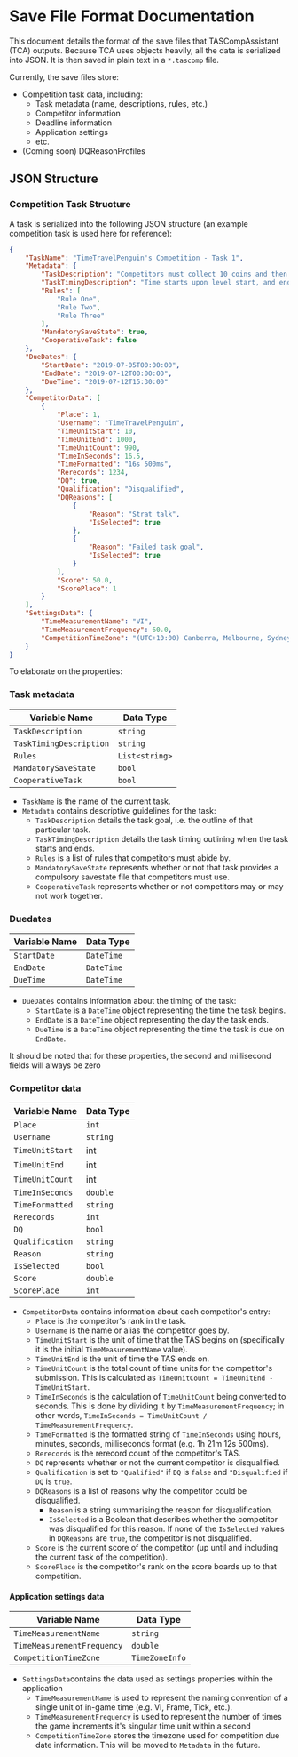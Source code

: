 # Save File Format Documentation
This document details the format of the save files that TASCompAssistant (TCA) outputs.
Because TCA uses objects heavily, all the data is serialized into JSON. It is then saved in plain text in a `*.tascomp` file.

Currently, the save files store:
* Competition task data, including:
    - Task metadata (name, descriptions, rules, etc.)
    - Competitor information
    - Deadline information
    - Application settings
    - etc.
* (Coming soon) DQReasonProfiles

## JSON Structure
### Competition Task Structure
A task is serialized into the following JSON structure (an example competition task is used here for reference):
```JSON
{
	"TaskName": "TimeTravelPenguin's Competition - Task 1",
	"Metadata": {
		"TaskDescription": "Competitors must collect 10 coins and then kill 2 enemies",
		"TaskTimingDescription": "Time starts upon level start, and ends when conditions are met",
		"Rules": [
			"Rule One",
			"Rule Two",
			"Rule Three"
		],
		"MandatorySaveState": true,
		"CooperativeTask": false
	},
	"DueDates": {
		"StartDate": "2019-07-05T00:00:00",
		"EndDate": "2019-07-12T00:00:00",
		"DueTime": "2019-07-12T15:30:00"
	},
	"CompetitorData": [
		{
			"Place": 1,
			"Username": "TimeTravelPenguin",
			"TimeUnitStart": 10,
			"TimeUnitEnd": 1000,
			"TimeUnitCount": 990,
			"TimeInSeconds": 16.5,
			"TimeFormatted": "16s 500ms",
			"Rerecords": 1234,
			"DQ": true,
			"Qualification": "Disqualified",
			"DQReasons": [
				{
					"Reason": "Strat talk",
					"IsSelected": true
				},
				{
					"Reason": "Failed task goal",
					"IsSelected": true
				}
			],
			"Score": 50.0,
			"ScorePlace": 1
		}
	],
	"SettingsData": {
		"TimeMeasurementName": "VI",
		"TimeMeasurementFrequency": 60.0,
		"CompetitionTimeZone": "(UTC+10:00) Canberra, Melbourne, Sydney"
	}
}
```
To elaborate on the properties:
### Task metadata

| Variable Name              | Data Type      |
|----------------------------|----------------|
| `TaskDescription`          | `string`       |
| `TaskTimingDescription`    | `string`       |
| `Rules`                    | `List<string>` |
| `MandatorySaveState`       | `bool`         |
| `CooperativeTask`          | `bool`         |

- `TaskName` is the name of the current task.
- `Metadata` contains descriptive guidelines for the task:
    - `TaskDescription` details the task goal, i.e. the outline of that particular task.
    - `TaskTimingDescription` details the task timing outlining when the task starts and ends.
    - `Rules` is a list of rules that competitors must abide by.
    - `MandatorySaveState` represents whether or not that task provides a compulsory savestate file that competitors must use.
    - `CooperativeTask` represents whether or not competitors may or may not work together.

### Duedates

| Variable Name              | Data Type      |
|----------------------------|----------------|
| `StartDate`                | `DateTime`     |
| `EndDate`                  | `DateTime`     |
| `DueTime`                  | `DateTime`     |

- `DueDates` contains information about the timing of the task:
    - `StartDate` is a `DateTime` object representing the time the task begins.
    - `EndDate` is a `DateTime` object representing the day the task ends.
    - `DueTime` is a `DateTime` object representing the time the task is due on `EndDate`.

It should be noted that for these properties, the second and millisecond fields will always be zero

### Competitor data

| Variable Name              | Data Type      |
|----------------------------|----------------|
| `Place`                    | `int`          |
| `Username`                 | `string`       |
| `TimeUnitStart`            | int            |
| `TimeUnitEnd`              | int            |
| `TimeUnitCount`            | int            |
| `TimeInSeconds`            | `double`       |
| `TimeFormatted`            | `string`       |
| `Rerecords`                | `int`          |
| `DQ`                       | `bool`         |
| `Qualification`            | `string`       |
| `Reason`                   | `string`       |
| `IsSelected`               | `bool`         |
| `Score`                    | `double`       |
| `ScorePlace`               | `int`          |

- `CompetitorData` contains information about each competitor's entry:
    - `Place` is the competitor's rank in the task.
    - `Username` is the name or alias the competitor goes by.
    - `TimeUnitStart` is the unit of time that the TAS begins on (specifically it is the initial `TimeMeasurementName` value).
    - `TimeUnitEnd` is the unit of time the TAS ends on.
    - `TimeUnitCount` is the total count of time units for the competitor's submission. This is calculated as `TimeUnitCount = TimeUnitEnd - TimeUnitStart`.
    - `TimeInSeconds` is the calculation of `TimeUnitCount` being converted to seconds. This is done by dividing it by `TimeMeasurementFrequency`; in other words, `TimeInSeconds = TimeUnitCount / TimeMeasurementFrequency`.
    - `TimeFormatted` is the formatted string of `TimeInSeconds` using hours, minutes, seconds, milliseconds format (e.g. 1h 21m 12s 500ms).
    - `Rerecords` is the rerecord count of the competitor's TAS.
    - `DQ` represents whether or not the current competitor is disqualified.
    - `Qualification` is set to `"Qualified"` if `DQ` is `false` and `"Disqualified` if `DQ` is `true`.
    - `DQReasons` is a list of reasons why the competitor could be disqualified.
        - `Reason` is a string summarising the reason for disqualification.
        - `IsSelected` is a Boolean that describes whether the competitor was disqualified for this reason. If none of the `IsSelected` values in `DQReasons` are `true`, the competitor is not disqualified.
    - `Score` is the current score of the competitor (up until and including the current task of the competition).
    - `ScorePlace` is the competitor's rank on the score boards up to that competition.

#### Application settings data

| Variable Name              | Data Type      |
|----------------------------|----------------|
| `TimeMeasurementName`      | `string`       |
| `TimeMeasurementFrequency` | `double`       |
| `CompetitionTimeZone`      | `TimeZoneInfo` |

- `SettingsData`contains the data used as settings properties within the application
    - `TimeMeasurementName` is used to represent the naming convention of a single unit of in-game time (e.g. VI, Frame, Tick, etc.).
    - `TimeMeasurementFrequency` is used to represent the number of times the game increments it's singular time unit within a second
    - `CompetitionTimeZone` stores the timezone used for competition due date information. This will be moved to `Metadata` in the future.

